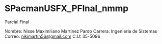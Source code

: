 # SPacmanUSFX_PFInal_nmmp
Parcial Final

Nombre: Nisse Maximiliano Martinez Pardo
Carrera: Ingenieria de Sistemas
Correo: nikimartin56@gmail.com
C.U: 35-5096
